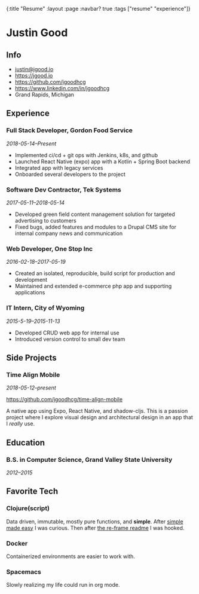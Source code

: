 {:title "Resume" :layout :page :navbar? true :tags ["resume" "experience"]}

# Justin Good

## Info

-   justin@jgood.io
-   <https://jgood.io>
-   <https://github.com/jgoodhcg>
-   <https://www.linkedin.com/in/jgoodhcg>
-   Grand Rapids, Michigan

## Experience

### Full Stack Developer, Gordon Food Service

*2018-05-14&#x2013;Present*

-   Implemented ci/cd + git ops with Jenkins, k8s, and github
-   Launched React Native (expo) app with a Kotlin + Spring Boot backend
-   Integrated app with legacy services
-   Onboarded several developers to the project

### Software Dev Contractor, Tek Systems

*2017-05-11&#x2013;2018-05-14*

-   Developed green field content management solution for targeted advertising to customers
-   Fixed bugs, added features and modules to a Drupal CMS site for internal company news and communication

### Web Developer, One Stop Inc

*2016-02-18&#x2013;2017-05-19*

-   Created an isolated, reproducible, build script for production and development
-   Maintained and extended e-commerce php app and supporting applications

### IT Intern, City of Wyoming

*2015-5-19&#x2013;2015-11-13*

-   Developed CRUD web app for internal use
-   Introduced version control to small dev team

## Side Projects

### Time Align Mobile

*2018-05-12&#x2013;present*

<https://github.com/jgoodhcg/time-align-mobile>

A native app using Expo, React Native, and shadow-cljs. This is a passion project where I explore visual design and architectural design in an app that I *really* use.

## Education

### B.S. in Computer Science, Grand Valley State University

*2012&#x2013;2015*

## Favorite Tech

### Clojure(script)

Data driven, immutable, mostly pure functions, and **simple**. After [simple made easy](https://www.infoq.com/presentations/Simple-Made-Easy) I was curious. Then after [the re-frame readme](https://github.com/Day8/re-frame) I was hooked.

### Docker

Containerized environments are easier to work with.

### Spacemacs

Slowly realizing my life could run in org mode.
